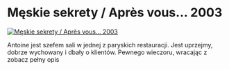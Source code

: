 Męskie sekrety / Après vous... 2003 
=============
[![Męskie sekrety / Après vous... 2003 ](http://vidos.pl/images/player.gif)](http://vidos.pl/meskie-sekrety-aprs-vous-2003)

 Antoine jest szefem sali w jednej z paryskich restauracji. Jest uprzejmy, dobrze wychowany i dbały o klientów. Pewnego wieczoru, wracając z zobacz pełny opis
